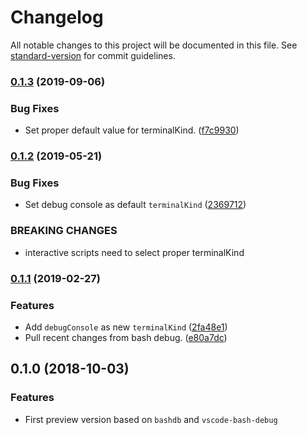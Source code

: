 # Changelog

All notable changes to this project will be documented in this file. See [standard-version](https://github.com/conventional-changelog/standard-version) for commit guidelines.

### [0.1.3](https://github.com/rogalmic/vscode-zsh-debug/compare/v0.1.2...v0.1.3) (2019-09-06)


### Bug Fixes

* Set proper default value for terminalKind. ([f7c9930](https://github.com/rogalmic/vscode-zsh-debug/commit/f7c9930))

### [0.1.2](https://github.com/rogalmic/vscode-zsh-debug/compare/v0.1.1...v0.1.2) (2019-05-21)


### Bug Fixes

* Set debug console as default `terminalKind` ([2369712](https://github.com/rogalmic/vscode-zsh-debug/commit/2369712))


### BREAKING CHANGES

* interactive scripts need to select proper terminalKind



### [0.1.1](https://github.com/rogalmic/vscode-zsh-debug/compare/v0.1.0...v0.1.1) (2019-02-27)


### Features

* Add `debugConsole` as new `terminalKind` ([2fa48e1](https://github.com/rogalmic/vscode-zsh-debug/commit/2fa48e1))
* Pull recent changes from bash debug. ([e80a7dc](https://github.com/rogalmic/vscode-zsh-debug/commit/e80a7dc))



## 0.1.0 (2018-10-03)


### Features

* First preview version based on `bashdb` and `vscode-bash-debug`
